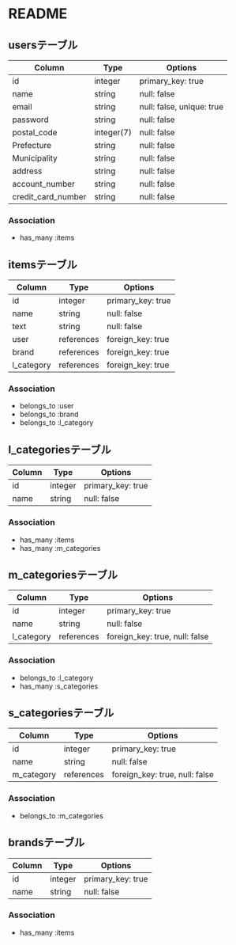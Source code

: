 # README
## usersテーブル
|Column|Type|Options|
|------|----|-------|
|id|integer|primary_key: true|
|name|string|null: false|
|email|string|null: false, unique: true|
|password|string|null: false|
|postal_code|integer(7)|null: false|
|Prefecture|string|null: false|
|Municipality|string|null: false|
|address|string|null: false|
|account_number|string|null: false|
|credit_card_number|string|null: false|

### Association
- has_many :items

## itemsテーブル
|Column|Type|Options|
|------|----|-------|
|id|integer|primary_key: true|
|name|string|null: false|
|text|string|null: false|
|user|references|foreign_key: true|
|brand|references|foreign_key: true|
|l_category|references|foreign_key: true|

### Association
- belongs_to :user
- belongs_to :brand
- belongs_to :l_category

## l_categoriesテーブル
|Column|Type|Options|
|------|----|-------|
|id|integer|primary_key: true|
|name|string|null: false|

### Association
- has_many :items
- has_many :m_categories

## m_categoriesテーブル
|Column|Type|Options|
|------|----|-------|
|id|integer|primary_key: true|
|name|string|null: false|
|l_category|references|foreign_key: true, null: false|

### Association
- belongs_to :l_category
- has_many :s_categories

## s_categoriesテーブル
|Column|Type|Options|
|------|----|-------|
|id|integer|primary_key: true|
|name|string|null: false|
|m_category|references|foreign_key: true, null: false|

### Association
- belongs_to :m_categories

## brandsテーブル
|Column|Type|Options|
|------|----|-------|
|id|integer|primary_key: true|
|name|string|null: false|

### Association
- has_many :items
